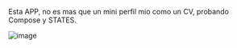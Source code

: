 Esta APP, no es mas que un mini perfil mio como un CV, probando Compose y STATES. 

![image](https://github.com/GColina/ComposeStates-Estados-/assets/121101574/ca2a00d4-38a5-4dfb-8538-78056a590fac)
